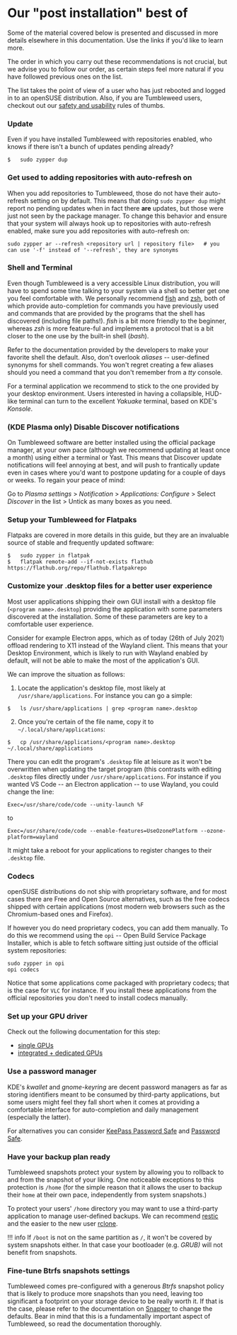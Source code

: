 # Our "post installation" best of

Some of the material covered below is presented and discussed in more details elsewhere in this documentation. Use the links if you'd like to learn more.

The order in which you carry out these recommendations is not crucial, but we advise you to follow our order, as certain steps feel more natural if you have followed previous ones on the list. 

The list takes the point of view of a user who has just rebooted and logged in to an openSUSE distribution. Also, if you are Tumbleweed users, checkout out our [safety and usability](/safety_usability) rules of thumbs.


### Update
Even if you have installed Tumbleweed with repositories enabled, who knows if there isn't a bunch of updates pending already? 
```
$   sudo zypper dup
```

### Get used to adding repositories with auto-refresh on
When you add repositories to Tumbleweed, those do not have their auto-refresh setting on by default. This means that doing `sudo zypper dup` might report no pending updates when in fact there __are__ updates, but those were just not seen by the package manager. To change this behavior and ensure that your system will always hook up to repositories with auto-refresh enabled, make sure you add repositories with auto-refresh on:
```
sudo zypper ar --refresh <repository url | repository file>   # you can use '-f' instead of '--refresh', they are synonyms
```

### Shell and Terminal
Even though Tumbleweed is a very accessible Linux distribution, you will have to spend some time talking to your system via a shell so better get one you feel comfortable with. We personally recommend [fish](https://fishshell.com/) and [zsh](https://ohmyz.sh/), both of which provide auto-completion for commands you have previously used and commands that are provided by the programs that the shell has discovered (including file paths!). _fish_ is a bit more friendly to the beginner, whereas _zsh_ is more feature-ful and implements a protocol that is a bit closer to the one use by the built-in shell (_bash_).

Refer to the documentation provided by the developers to make your favorite shell the default. Also, don't overlook _aliases_ -- user-defined synonyms for shell commands. You won't regret creating a few aliases should you need a command that you don't remember from a _tty_ console.

For a terminal application we recommend to stick to the one provided by your desktop environment. Users interested in having a collapsible, HUD-like terminal can turn to the excellent _Yakuake_ terminal, based on KDE's _Konsole_.

### (KDE Plasma only) Disable Discover notifications
On Tumbleweed software are better installed using the official package manager, at your own pace (although we recommend updating at least once a month) using either a terminal or Yast. This means that Discover update notifications will feel annoying at best, and will push to frantically update even in cases where you'd want to postpone updating for a couple of days or weeks. To regain your peace of mind:

Go to _Plasma settings_ > _Notification_ > _Applications: Configure_ > Select _Discover_ in the list > Untick as many boxes as you need.

### Setup your Tumbleweed for Flatpaks
Flatpaks are covered in more details in this guide, but they are an invaluable source of stable and frequently updated software:
```
$   sudo zypper in flatpak
$   flatpak remote-add --if-not-exists flathub https://flathub.org/repo/flathub.flatpakrepo
```

### Customize your .desktop files for a better user experience
Most user applications shipping their own GUI install with a desktop file (`<program name>.desktop`) providing the application with some parameters discovered at the installation. Some of these parameters are key to a comfortable user experience.

Consider for example Electron apps, which as of today (26th of July 2021) offload rendering to X11 instead of the Wayland client. This means that your Desktop Environment, which is likely to run with Wayland enabled by default, will not be able to make the most of the application's GUI.

We can improve the situation as follows:

1. Locate the application's desktop file, most likely at `/usr/share/applications`. For instance you can go a simple:
```
$   ls /usr/share/applications | grep <program name>.desktop
```
2. Once you're certain of the file name, copy it to `~/.local/share/applications`:
```
$   cp /usr/share/applications/<program name>.desktop ~/.local/share/applications
```

There you can edit the program's `.desktop` file at leisure as it won't be overwritten when updating the target program (this contrasts with editing `.desktop` files directly under `/usr/share/applications`. For instance if you wanted VS Code -- an Electron application -- to use Wayland, you could change the line:
```
Exec=/usr/share/code/code --unity-launch %F
```
to
```
Exec=/usr/share/code/code --enable-features=UseOzonePlatform --ozone-platform=wayland 
```
It might take a reboot for your applications to register changes to their `.desktop` file.

### Codecs
openSUSE distributions do not ship with proprietary software, and for most cases there are Free and Open Source alternatives, such as the free codecs shipped with certain applications (most modern web browsers such as the Chromium-based ones and Firefox).

If however you do need proprietary codecs, you can add them manually. To do this we recommend using the `opi` -- Open Build Service Package Installer, which is able to fetch software sitting just outside of the official system repositories:

```
sudo zypper in opi
opi codecs
```

Notice that some applications come packaged with proprietary codecs; that is the case for `VLC` for instance. If you install these applications from the official repositories you don't need to install codecs manually.

### Set up your GPU driver
Check out the following documentation for this step:

* [single GPUs](install_proprietary.md)
* [integrated + dedicated GPUs](hybrid_graphics.md)

### Use a password manager
KDE's _kwallet_ and _gnome-keyring_ are decent password managers as far as storing identifiers meant to be consumed by third-party applications, but some users might feel they fall short when it comes at providing a comfortable interface for auto-completion and daily management (especially the latter). 

For alternatives you can consider [KeePass Password Safe](https://keepass.info/) and [Password Safe](https://gitlab.gnome.org/World/PasswordSafe).

### Have your backup plan ready
Tumbleweed snapshots protect your system by allowing you to rollback to and from the snapshot of your liking. One noticeable exceptions to this protection is `/home` (for the simple reason that it allows the user to backup their `home` at their own pace, independently from system snapshots.)

To protect your users' `/home` directory you may want to use a third-party application to manage user-defined backups. We can recommend [restic](https://restic.net/) and the easier to the new user [rclone](https://rclone.org/).

!!! info
    If `/boot` is not on the same partition as `/`, it won't be covered by system snapshots either. In that case your bootloader (e.g. _GRUB)_ will not benefit from snapshots.

### Fine-tune Btrfs snapshots settings
Tumbleweed comes pre-configured with a generous _Btrfs_ snapshot policy that is likely to produce more snapshots than you need, leaving too significant a footprint on your storage device to be really worth it. If that is the case, please refer to the documentation on [Snapper](snapper.md) to change the defaults. Bear in mind that this is a fundamentally important aspect of Tumbleweed, so read the documentation thoroughly.
